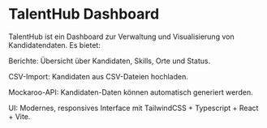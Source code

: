 # TalentHub Dashboard

TalentHub ist ein Dashboard zur Verwaltung und Visualisierung von Kandidatendaten.
Es bietet:

Berichte: Übersicht über Kandidaten, Skills, Orte und Status.

CSV-Import: Kandidaten aus CSV-Dateien hochladen.

Mockaroo-API: Kandidaten-Daten können automatisch generiert werden.

UI: Modernes, responsives Interface mit TailwindCSS + Typescript + React + Vite.
